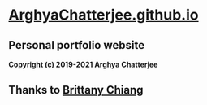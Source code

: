 # [ArghyaChatterjee.github.io](https://ArghyaChatterjee.github.io)

## Personal portfolio website

**Copyright (c) 2019-2021 Arghya Chatterjee**

## Thanks to [Brittany Chiang](https://github.com/bchiang7/bchiang7.github.io)


